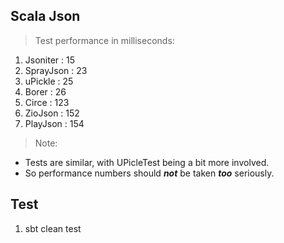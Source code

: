 Scala Json
----------
>Test performance in milliseconds:

1. Jsoniter : 15
2. SprayJson : 23
3. uPickle : 25
4. Borer : 26
5. Circe : 123
6. ZioJson : 152
7. PlayJson : 154

>Note:
* Tests are similar, with UPicleTest being a bit more involved.
* So performance numbers should ***not*** be taken ***too*** seriously.

Test
----
1. sbt clean test